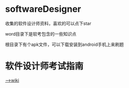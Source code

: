 # softwareDesigner

收集的软件设计师资料，喜欢的可以点下star

word目录下是软考包含的一些知识点

根目录下有个apk文件，可以下载安装到android手机上来刷题

# 软件设计师考试指南

[-->wiki](https://github.com/junhey/softwareDesigner/wiki)

